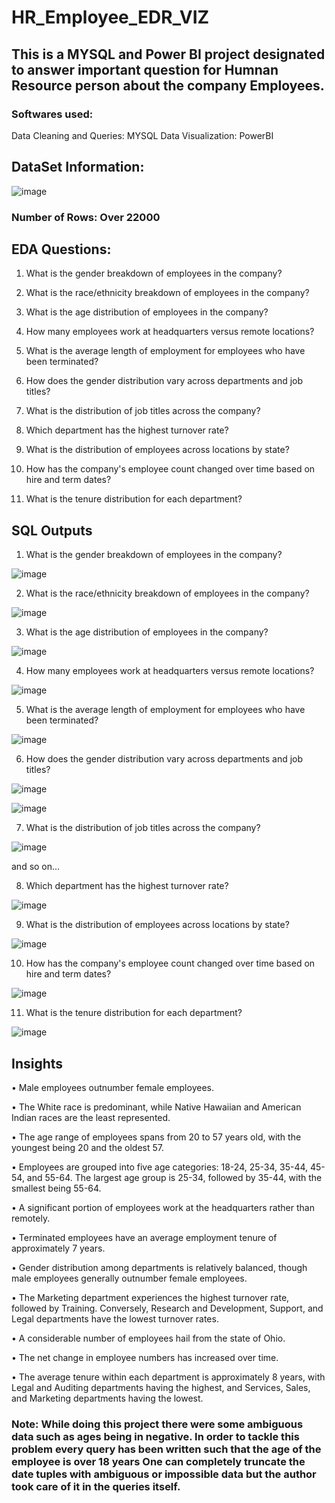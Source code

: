 # HR_Employee_EDR_VIZ


## This is a MYSQL and Power BI project designated to answer important question for Humnan Resource person about the company Employees.


### Softwares used:

Data Cleaning and Queries: MYSQL
Data Visualization: PowerBI


## DataSet Information:


![image](https://github.com/Prithak8/HR_Employee_EDR_VIZ/assets/109690999/441280b6-4b3a-4e74-8440-22be9b176900)


### Number of Rows: Over 22000


## EDA Questions:



1.	What is the gender breakdown of employees in the company?

2.	What is the race/ethnicity breakdown of employees in the company?

3.	What is the age distribution of employees in the company?

4.	How many employees work at headquarters versus remote locations?

5.	What is the average length of employment for employees who have been terminated?

6.	How does the gender distribution vary across departments and job titles?

7.	What is the distribution of job titles across the company?

8.	Which department has the highest turnover rate?

9.	What is the distribution of employees across locations by state?

10.	How has the company's employee count changed over time based on hire and term dates?

11.	What is the tenure distribution for each department?



## SQL Outputs


1.	What is the gender breakdown of employees in the company?

![image](https://github.com/Prithak8/HR_Employee_EDR_VIZ/assets/109690999/07177588-38d2-41e7-b067-718e66aa4bd0)


2.	What is the race/ethnicity breakdown of employees in the company?

![image](https://github.com/Prithak8/HR_Employee_EDR_VIZ/assets/109690999/8aeb09e9-3b69-45bb-a107-3081b5a054b6)


3.	What is the age distribution of employees in the company?

![image](https://github.com/Prithak8/HR_Employee_EDR_VIZ/assets/109690999/c2bfa88b-ffae-490d-a0da-4d4098f041d8)


4.	How many employees work at headquarters versus remote locations?

![image](https://github.com/Prithak8/HR_Employee_EDR_VIZ/assets/109690999/b65b1ad3-9d5e-4df2-b077-e8260a15d1b5)


5.	What is the average length of employment for employees who have been terminated?

![image](https://github.com/Prithak8/HR_Employee_EDR_VIZ/assets/109690999/b2a47a85-4af9-4da4-a989-3762d0d33e7b)

6.	How does the gender distribution vary across departments and job titles?

![image](https://github.com/Prithak8/HR_Employee_EDR_VIZ/assets/109690999/f62c2039-a2ca-45ad-8c7d-033ae796da46)

![image](https://github.com/Prithak8/HR_Employee_EDR_VIZ/assets/109690999/69695fea-1bd2-41f6-af86-e3b61a29deb3)

7.	What is the distribution of job titles across the company?

![image](https://github.com/Prithak8/HR_Employee_EDR_VIZ/assets/109690999/a6cc911e-abbe-4f21-88f2-3e659d327706)

and so on...

8.	Which department has the highest turnover rate?

![image](https://github.com/Prithak8/HR_Employee_EDR_VIZ/assets/109690999/6b81202e-7c9e-4f9b-b3d4-cf65a5f9834c)



9.	What is the distribution of employees across locations by state?

![image](https://github.com/Prithak8/HR_Employee_EDR_VIZ/assets/109690999/1f19b19f-6e62-40be-854d-a125566a8428)

10.	How has the company's employee count changed over time based on hire and term dates?

![image](https://github.com/Prithak8/HR_Employee_EDR_VIZ/assets/109690999/7e3527e9-58b0-4b48-ac4b-c1d62a2cad09)


11.	What is the tenure distribution for each department?

![image](https://github.com/Prithak8/HR_Employee_EDR_VIZ/assets/109690999/f3e293e1-4658-4aee-8e33-7b668d643997)





## Insights


•	Male employees outnumber female employees.

•	The White race is predominant, while Native Hawaiian and American Indian races are the least represented.

•	The age range of employees spans from 20 to 57 years old, with the youngest being 20 and the oldest 57.

•	Employees are grouped into five age categories: 18-24, 25-34, 35-44, 45-54, and 55-64. The largest age group is 25-34, followed by 35-44, with the smallest being 55-64.

•	A significant portion of employees work at the headquarters rather than remotely.

•	Terminated employees have an average employment tenure of approximately 7 years.

•	Gender distribution among departments is relatively balanced, though male employees generally outnumber female employees.

•	The Marketing department experiences the highest turnover rate, followed by Training. Conversely, Research and Development, Support, and Legal departments have the lowest turnover rates.

•	A considerable number of employees hail from the state of Ohio.

•	The net change in employee numbers has increased over time.

•	The average tenure within each department is approximately 8 years, with Legal and Auditing departments having the highest, and Services, Sales, and Marketing departments having the lowest.




### Note: While doing this project there were some ambiguous data such as ages being in negative. In order to tackle this problem every query has been written such that the age of the employee is over 18 years One can completely truncate the date tuples with ambiguous or impossible data but the author took care of it in the queries itself.



